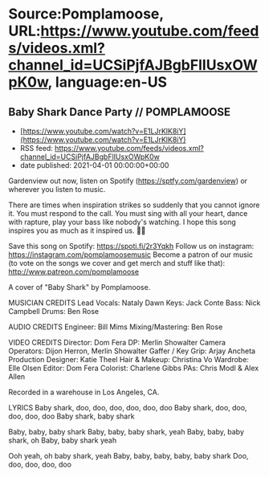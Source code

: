 # Source:Pomplamoose, URL:https://www.youtube.com/feeds/videos.xml?channel_id=UCSiPjfAJBgbFlIUsxOWpK0w, language:en-US

## Baby Shark Dance Party // POMPLAMOOSE
 - [https://www.youtube.com/watch?v=E1LJrKlK8iY](https://www.youtube.com/watch?v=E1LJrKlK8iY)
 - RSS feed: https://www.youtube.com/feeds/videos.xml?channel_id=UCSiPjfAJBgbFlIUsxOWpK0w
 - date published: 2021-04-01 00:00:00+00:00

Gardenview out now, listen on Spotify (https://sptfy.com/gardenview) or wherever you listen to music.

 There are times when inspiration strikes so suddenly that you cannot ignore it. You must respond to the call. You must sing with all your heart, dance with rapture, play your bass like nobody's watching. I hope this song inspires you as much as it inspired us. 🙏🏼

Save this song on Spotify: https://spoti.fi/2r3Yqkh
Follow us on instagram: https://instagram.com/pomplamoosemusic
Become a patron of our music (to vote on the songs we cover and get merch and stuff like that): http://www.patreon.com/pomplamoose

A cover of "Baby Shark" by Pomplamoose.

MUSICIAN CREDITS
Lead Vocals: Nataly Dawn
Keys: Jack Conte
Bass: Nick Campbell
Drums: Ben Rose

AUDIO CREDITS
Engineer: Bill Mims
Mixing/Mastering: Ben Rose

VIDEO CREDITS
Director: Dom Fera
DP: Merlin Showalter
Camera Operators: Dijon Herron, Merlin Showalter
Gaffer / Key Grip: Arjay Ancheta
Production Designer: Katie Theel
Hair & Makeup: Christina Vo
Wardrobe: Elle Olsen
Editor: Dom Fera
Colorist: Charlene Gibbs
PAs: Chris Modl & Alex Allen

Recorded in a warehouse in Los Angeles, CA.

LYRICS
Baby shark, doo, doo, doo, doo, doo, doo
Baby shark, doo, doo, doo, doo, doo
Baby shark, baby shark

Baby, baby, baby shark
Baby, baby, baby shark, yeah
Baby, baby, baby shark, oh
Baby, baby shark yeah

Ooh yeah, oh baby shark, yeah
Baby, baby, baby, baby, baby shark
Doo, doo, doo, doo, doo

